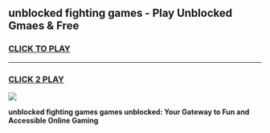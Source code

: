
## unblocked fighting games - Play Unblocked Gmaes & Free
<h3>
<a href="https://premium.freeplayer.one?title=unblocked_fighting_games&ref=19F">CLICK TO PLAY</a></h3>
<hr>

<h3>
<a href="https://premium.freeplayer.one?title=unblocked_fighting_games&ref=19F">CLICK 2 PLAY</a>
  
</h3>

<a href="https://premium.freeplayer.one?title=unblocked_fighting_games&ref=19F/"><img src="https://clearcache.store/games.png"></a>


**unblocked fighting games games unblocked: Your Gateway to Fun and Accessible Online Gaming**
